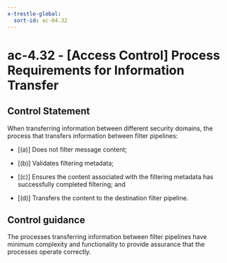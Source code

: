 ```yaml
---
x-trestle-global:
  sort-id: ac-04.32
---
```


# ac-4.32 - \[Access Control\] Process Requirements for Information Transfer

## Control Statement

When transferring information between different security domains, the process that transfers information between filter pipelines:

- \[(a)\] Does not filter message content;

- \[(b)\] Validates filtering metadata;

- \[(c)\] Ensures the content associated with the filtering metadata has successfully completed filtering; and

- \[(d)\] Transfers the content to the destination filter pipeline.

## Control guidance

The processes transferring information between filter pipelines have minimum complexity and functionality to provide assurance that the processes operate correctly.
